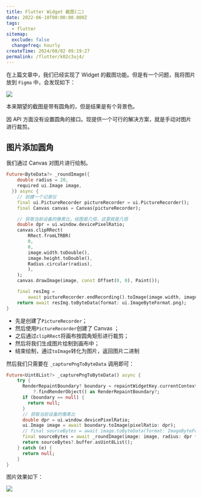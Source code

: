 ```yaml
---
title: Flutter Widget 截图(二)
date: 2022-06-10T00:00:00.000Z
tags:
  - flutter
sitemap:
  exclude: false
  changefreq: hourly
createTime: 2024/08/02 09:19:27
permalink: /flutter/k02c3uj4/
---
```


在上篇文章中，我们已经实现了 Widget 的截图功能。但是有一个问题，我将图片放到 `Figma` 中，会发现如下：

![](http://blog.oldbird.run/mweb/16548308539593.jpg)

本来期望的截图是带有圆角的，但是结果是有个背景色。

因 API 方面没有设置圆角的接口。现提供一个可行的解决方案，就是手动对图片进行裁剪。

## 图片添加圆角

我们通过 Canvas 对图片进行绘制。

```dart
Future<ByteData?> _roundImage({
    double radius = 20,
    required ui.Image image,
  }) async {
    // 创建一个记录仪
    final ui.PictureRecorder pictureRecorder = ui.PictureRecorder();
    final Canvas canvas = Canvas(pictureRecorder);

    // 获取当前设备的像素比，绘图是几倍，这里就是几倍
    double dpr = ui.window.devicePixelRatio;
    canvas.clipRRect(
        RRect.fromLTRBR(
        0,
        0,
        image.width.toDouble(),
        image.height.toDouble(),
        Radius.circular(radius),
        ),
    );
    canvas.drawImage(image, const Offset(0, 0), Paint());

    final resImg =
        await pictureRecorder.endRecording().toImage(image.width, image.height);
    return await resImg.toByteData(format: ui.ImageByteFormat.png);
}
```

- 先是创建了`PictureRecorder`；
- 然后使用`PictureRecorder`创建了 Canvas ；
- 之后通过`clipRRect`将画布按圆角矩形进行裁剪；
- 然后将我们生成图片绘制到画布中；
- 结束绘制，通过`toImage`转化为图片，返回图片二进制

然后我们只需要在 `_capturePngToByteData` 调用即可：

```dart
Future<Uint8List?> _capturePngToByteData() async {
    try {
      RenderRepaintBoundary? boundary = repaintWidgetKey.currentContext
          ?.findRenderObject() as RenderRepaintBoundary?;
      if (boundary == null) {
        return null;
      }
      // 获取当前设备的像素比
      double dpr = ui.window.devicePixelRatio;
      ui.Image image = await boundary.toImage(pixelRatio: dpr);
      // final sourceBytes = await image.toByteData(format: ImageByteFormat.png);
      final sourceBytes = await _roundImage(image: image, radius: dpr * 20);
      return sourceBytes?.buffer.asUint8List();
    } catch (e) {
      return null;
    }
}
```

图片效果如下：

![](http://blog.oldbird.run/mweb/16548333391805.jpg)
